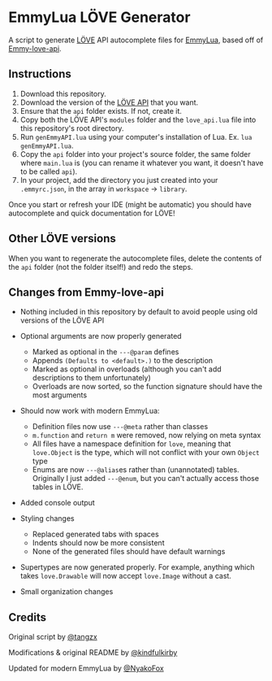 # EmmyLua LÖVE Generator

A script to generate [LÖVE](https://love2d.org/) API autocomplete files for [EmmyLua](https://github.com/EmmyLuaLs/emmylua-analyzer-rust), based off of [Emmy-love-api](https://github.com/EmmyLua/Emmy-love-api).

## Instructions

1. Download this repository.
2. Download the version of the [LÖVE API](https://github.com/love2d-community/love-api) that you want.
3. Ensure that the `api` folder exists. If not, create it.
4. Copy both the LÖVE API's `modules` folder and the `love_api.lua` file into this repository's root directory.
5. Run `genEmmyAPI.lua` using your computer's installation of Lua. Ex. `lua genEmmyAPI.lua`.
6. Copy the `api` folder into your project's source folder, the same folder where `main.lua` is (you can rename it whatever you want, it doesn't have to be called `api`).
7. In your project, add the directory you just created into your `.emmyrc.json`, in the array in `workspace` -> `library`.

Once you start or refresh your IDE (might be automatic) you should have autocomplete and quick documentation for LÖVE!

## Other LÖVE versions

When you want to regenerate the autocomplete files, delete the contents of the `api` folder (not the folder itself!) and redo the steps.

## Changes from Emmy-love-api

- Nothing included in this repository by default to avoid people using old versions of the LÖVE API
- Optional arguments are now properly generated
  - Marked as optional in the `---@param` defines
  - Appends `(Defaults to <default>.)` to the description
  - Marked as optional in overloads (although you can't add descriptions to them unfortunately)
  - Overloads are now sorted, so the function signature should have the most arguments

- Should now work with modern EmmyLua:
  - Definition files now use `---@meta` rather than classes
  - `m.function` and `return m` were removed, now relying on meta syntax
  - All files have a namespace definition for `love`, meaning that `love.Object` is the type, which will not conflict with your own `Object` type
  - Enums are now `---@alias`es rather than (unannotated) tables. Originally I just added `---@enum`, but you can't actually access those tables in LÖVE.

- Added console output
- Styling changes
  - Replaced generated tabs with spaces
  - Indents should now be more consistent
  - None of the generated files should have default warnings

- Supertypes are now generated properly. For example, anything which takes `love.Drawable` will now accept `love.Image` without a cast.
- Small organization changes

## Credits

Original script by [@tangzx](https://github.com/tangzx)

Modifications & original README by [@kindfulkirby](https://github.com/kindfulkirby)

Updated for modern EmmyLua by [@NyakoFox](https://github.com/NyakoFox)
